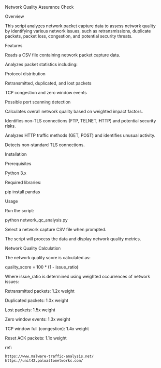 Network Quality Assurance Check

Overview

This script analyzes network packet capture data to assess network quality by identifying various network issues, such as retransmissions, duplicate packets, packet loss, congestion, and potential security threats.

Features

Reads a CSV file containing network packet capture data.

Analyzes packet statistics including:

Protocol distribution

Retransmitted, duplicated, and lost packets

TCP congestion and zero window events

Possible port scanning detection

Calculates overall network quality based on weighted impact factors.

Identifies non-TLS connections (FTP, TELNET, HTTP) and potential security risks.

Analyzes HTTP traffic methods (GET, POST) and identifies unusual activity.

Detects non-standard TLS connections.

Installation

Prerequisites

Python 3.x

Required libraries:

pip install pandas

Usage

Run the script:

python network_qc_analysis.py

Select a network capture CSV file when prompted.

The script will process the data and display network quality metrics.

Network Quality Calculation

The network quality score is calculated as:

quality_score = 100 * (1 - issue_ratio)

Where issue_ratio is determined using weighted occurrences of network issues:

Retransmitted packets: 1.2x weight

Duplicated packets: 1.0x weight

Lost packets: 1.5x weight

Zero window events: 1.3x weight

TCP window full (congestion): 1.4x weight

Reset ACK packets: 1.1x weight

ref:
```
https://www.malware-traffic-analysis.net/
https://unit42.paloaltonetworks.com/
```
